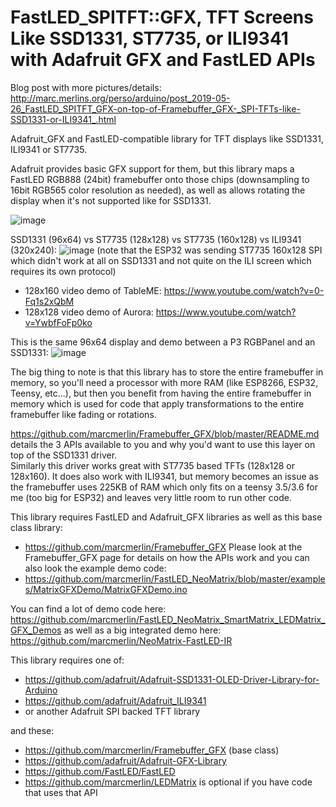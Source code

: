 FastLED_SPITFT::GFX, TFT Screens Like SSD1331, ST7735, or ILI9341 with Adafruit GFX and FastLED APIs
====================================================================================================

Blog post with more pictures/details: 
http://marc.merlins.org/perso/arduino/post_2019-05-26_FastLED_SPITFT_GFX-on-top-of-Framebuffer_GFX-_SPI-TFTs-like-SSD1331-or-ILI9341_.html

Adafruit_GFX and FastLED-compatible library for TFT displays like SSD1331, ILI9341 or ST7735.

Adafruit provides basic GFX support for them, but this library maps a FastLED
RGB888 (24bit) framebuffer onto those chips (downsampling to 16bit RGB565 color resolution 
as needed), as well as allows rotating the display when it's not supported like for SSD1331.

![image](https://user-images.githubusercontent.com/1369412/58442520-cdf4b580-80a0-11e9-8612-17fdab509714.png)

SSD1331 (96x64) vs ST7735 (128x128) vs ST7735 (160x128) vs ILI9341 (320x240):
![image](https://user-images.githubusercontent.com/1369412/59638838-4d106300-910e-11e9-82a2-65223ead57df.png)
(note that the ESP32 was sending ST7735 160x128 SPI which didn't work at all on SSD1331 and not quite on the ILI screen which requires its own protocol)
* 128x160 video demo of TableME: https://www.youtube.com/watch?v=0-Fq1s2xQbM
* 128x128 video demo of Aurora: https://www.youtube.com/watch?v=YwbfFoFp0ko

This is the same 96x64 display and demo between a P3 RGBPanel and an SSD1331:
![image](https://user-images.githubusercontent.com/1369412/58442645-5c693700-80a1-11e9-8005-f57b7da63482.png)

The big thing to note is that this library has to store the entire framebuffer in memory, so
you'll need a processor with more RAM (like ESP8266, ESP32, Teensy, etc...), but then you benefit
from having the entire framebuffer in memory which is used for code that apply transformations
to the entire framebuffer like fading or rotations.

https://github.com/marcmerlin/Framebuffer_GFX/blob/master/README.md details the 3 APIs available
to you and why you'd want to use this layer on top of the SSD1331 driver.  
Similarly this driver works great with ST7735 based TFTs (128x128 or 128x160).
It does also work with ILI9341, but memory becomes an issue as the framebuffer uses 225KB of RAM which only fits on a teensy 3.5/3.6 for me (too big for ESP32) and leaves very little room to run other code.

This library requires FastLED and Adafruit_GFX libraries as well as this base class library:
- https://github.com/marcmerlin/Framebuffer_GFX
Please look at the Framebuffer_GFX page for details on how the APIs work and you can also look the example demo code:
- https://github.com/marcmerlin/FastLED_NeoMatrix/blob/master/examples/MatrixGFXDemo/MatrixGFXDemo.ino

You can find a lot of demo code here:
https://github.com/marcmerlin/FastLED_NeoMatrix_SmartMatrix_LEDMatrix_GFX_Demos as well as
a big integrated demo here: https://github.com/marcmerlin/NeoMatrix-FastLED-IR

This library requires one of:
- https://github.com/adafruit/Adafruit-SSD1331-OLED-Driver-Library-for-Arduino
- https://github.com/adafruit/Adafruit_ILI9341
- or another Adafruit SPI backed TFT library

and these:
- https://github.com/marcmerlin/Framebuffer_GFX (base class)
- https://github.com/adafruit/Adafruit-GFX-Library
- https://github.com/FastLED/FastLED  
- https://github.com/marcmerlin/LEDMatrix is optional if you have code that uses that API

